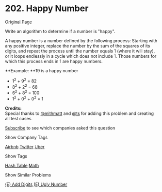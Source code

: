 # 202. Happy Number

[Original Page](https://leetcode.com/problems/happy-number/)

Write an algorithm to determine if a number is "happy".

A happy number is a number defined by the following process: Starting with any positive integer, replace the number by the sum of the squares of its digits, and repeat the process until the number equals 1 (where it will stay), or it loops endlessly in a cycle which does not include 1\. Those numbers for which this process ends in 1 are happy numbers.

**Example: **19 is a happy number

*   1<sup>2</sup> + 9<sup>2</sup> = 82
*   8<sup>2</sup> + 2<sup>2</sup> = 68
*   6<sup>2</sup> + 8<sup>2</sup> = 100
*   1<sup>2</sup> + 0<sup>2</sup> + 0<sup>2</sup> = 1

**Credits:**  
Special thanks to [@mithmatt](https://leetcode.com/discuss/user/mithmatt) and [@ts](https://leetcode.com/discuss/user/ts) for adding this problem and creating all test cases.

<div>

[Subscribe](/subscribe/) to see which companies asked this question

</div>

<div>

<div id="company_tags" class="btn btn-xs btn-warning">Show Company Tags</div>

<span class="hidebutton">[Airbnb](/company/airbnb/) [Twitter](/company/twitter/) [Uber](/company/uber/)</span></div>

<div>

<div id="tags" class="btn btn-xs btn-warning">Show Tags</div>

<span class="hidebutton">[Hash Table](/tag/hash-table/) [Math](/tag/math/)</span></div>

<div>

<div id="similar" class="btn btn-xs btn-warning">Show Similar Problems</div>

<span class="hidebutton">[(E) Add Digits](/problems/add-digits/) [(E) Ugly Number](/problems/ugly-number/)</span></div>